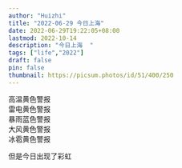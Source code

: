 ```yaml
---
author: "Huizhi"
title: "2022-06-29 今日上海"
date: 2022-06-29T19:22:05+08:00  
lastmod: 2022-10-14
description: "今日上海  "
tags: ["life","2022"]
draft: false
pin: false
thumbnail: https://picsum.photos/id/51/400/250
---
```





高温黄色警报      
雷电黄色警报      
暴雨蓝色警报    
大风黄色警报    
冰雹黄色警报    

但是今日出现了彩虹  
